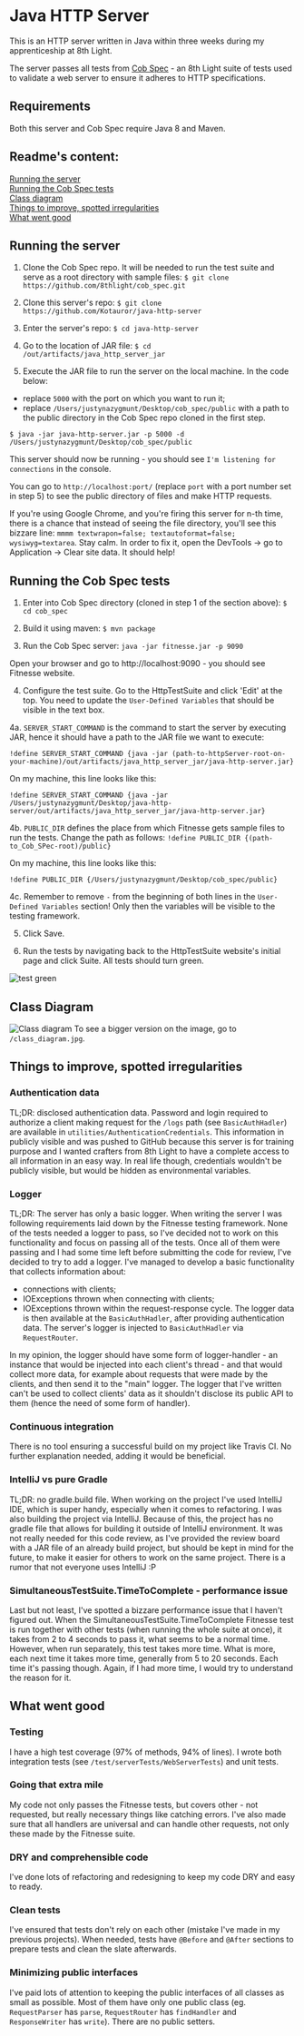 # Java HTTP Server

This is an HTTP server written in Java within three weeks during my apprenticeship at 8th Light.

The server passes all tests from [Cob Spec](https://github.com/8thlight/cob_spec) - an 8th Light suite of tests used to validate a web server to ensure it adheres to HTTP specifications.

## Requirements

Both this server and Cob Spec require Java 8 and Maven.

## Readme's content:

[Running the server](#running-server) <br>
[Running the Cob Spec tests](#running-cob-spec) <br>
[Class diagram](#diagram) <br>
[Things to improve, spotted irregularities](#improve) <br>
[What went good](#good) <br>

## <a name="running-server"> Running the server </a>

1. Clone the Cob Spec repo. It will be needed to run the test suite and serve as a root directory with sample files: `$ git clone https://github.com/8thlight/cob_spec.git`

2. Clone this server's repo: `$ git clone https://github.com/Kotauror/java-http-server`

3. Enter the server's repo: `$ cd java-http-server`

4. Go to the location of JAR file: `$ cd /out/artifacts/java_http_server_jar`

5. Execute the JAR file to run the server on the local machine. In the code below:
- replace `5000` with the port on which you want to run it;
- replace `/Users/justynazygmunt/Desktop/cob_spec/public` with a path to the public directory in the Cob Spec repo cloned in the first step.

`$ java -jar java-http-server.jar -p 5000 -d /Users/justynazygmunt/Desktop/cob_spec/public`

This server should now be running - you should see `I'm listening for connections` in the console.

You can go to `http://localhost:port/` (replace `port` with a port number set in step 5) to see the public directory of files and make HTTP requests.

If you're using Google Chrome, and you're firing this server for n-th time, there is a chance that instead of seeing the file directory, you'll see this bizzare line: `mmmm textwrapon=false; textautoformat=false; wysiwyg=textarea`.
Stay calm. In order to fix it, open the DevTools -> go to Application -> Clear site data. It should help!

## <a name="running-cob-spec"> Running the Cob Spec tests </a>

1. Enter into Cob Spec directory (cloned in step 1 of the section above): `$ cd cob_spec`

2. Build it using maven: `$ mvn package`

3. Run the Cob Spec server: `java -jar fitnesse.jar -p 9090`

Open your browser and go to http://localhost:9090 - you should see Fitnesse website.

4. Configure the test suite. Go to the HttpTestSuite and click 'Edit' at the top. You need to update the `User-Defined Variables` that should be visible in the text box.

4a. `SERVER_START_COMMAND` is the command to start the server by executing JAR, hence it should have a path to the JAR file we want to execute:

`!define SERVER_START_COMMAND {java -jar (path-to-httpServer-root-on-your-machine)/out/artifacts/java_http_server_jar/java-http-server.jar}`

On my machine, this line looks like this:

`!define SERVER_START_COMMAND {java -jar /Users/justynazygmunt/Desktop/java-http-server/out/artifacts/java_http_server_jar/java-http-server.jar}`

4b. `PUBLIC_DIR` defines the place from which Fitnesse gets sample files to run the tests. Change the path as follows:
`!define PUBLIC_DIR {(path-to_Cob_SPec-root)/public}`

On my machine, this line looks like this:

`!define PUBLIC_DIR {/Users/justynazygmunt/Desktop/cob_spec/public}`

4c. Remember to remove `-` from the beginning of both lines in the `User-Defined Variables` section! Only then the variables will be visible to the testing framework.

5. Click Save.

6. Run the tests by navigating back to the HttpTestSuite website's initial page and click Suite. All tests should turn green.

![test green](https://image.ibb.co/mEDQgL/Zrzut-ekranu-2018-10-18-o-11-21-17.png)

## <a name="diagram"> Class Diagram  </a>

![Class diagram](/class_diagram.jpg)
To see a bigger version on the image, go to `/class_diagram.jpg`.

## <a name="improve"> Things to improve, spotted irregularities </a>

### Authentication data
TL;DR: disclosed authentication data.
Password and login required to authorize a client making request for the `/logs` path (see `BasicAuthHadler`) are available in `utilities/AuthenticationCredentials`.
This information in publicly visible and was pushed to GitHub because this server is for training purpose and I wanted crafters
from 8th Light to have a complete access to all information in an easy way. In real life though, credentials wouldn't be
publicly visible, but would be hidden as environmental variables.

### Logger
TL;DR: The server has only a basic logger.
When writing the server I was following requirements laid down by the Fitnesse testing framework.
None of the tests needed a logger to pass, so I've decided not to work on this functionality and focus on passing all of the tests.
Once all of them were passing and I had some time left before submitting the code for review, I've decided to try to add a logger.
I've managed to develop a basic functionality that collects information about:
- connections with clients;
- IOExceptions thrown when connecting with clients;
- IOExceptions thrown within the request-response cycle.
The logger data is then available at the `BasicAuthHadler`, after providing authentication data. The server's logger is injected to `BasicAuthHadler` via `RequestRouter`.

In my opinion, the logger should have some form of logger-handler - an instance that would be injected into each client's thread - and that would
collect more data, for example about requests that were made by the clients, and then send it to the "main" logger.
The logger that I've written can't be used to collect clients' data as it shouldn't disclose its public API to them (hence the need of some form of handler).

### Continuous integration
There is no tool ensuring a successful build on my project like Travis CI. No further explanation needed, adding it would be beneficial.

### IntelliJ vs pure Gradle
TL;DR: no gradle.build file.
When working on the project I've used IntelliJ IDE, which is super handy, especially when it comes to refactoring. I was also building the project via IntelliJ.
Because of this, the project has no gradle file that allows for building it outside of IntelliJ environment. It was not really needed for this code review,
as I've provided the review board with a JAR file of an already build project, but should be kept in mind for the future, to make it easier for others to work on the same project.
There is a rumor that not everyone uses IntelliJ :P

### SimultaneousTestSuite.TimeToComplete - performance issue
Last but not least, I've spotted a bizzare performance issue that I haven't figured out.
When the SimultaneousTestSuite.TimeToComplete Fitnesse test is run together with other tests (when running the whole suite at once),
it takes from 2 to 4 seconds to pass it, what seems to be a normal time. However, when run separately, this test takes more time. What is more, each next time it takes more time, generally from 5 to 20 seconds.
Each time it's passing though. Again, if I had more time, I would try to understand the reason for it.

## <a name="good"> What went good </a>

### Testing
I have a high test coverage (97% of methods, 94% of lines). I wrote both integration tests (see `/test/serverTests/WebServerTests`) and unit tests.

### Going that extra mile
My code not only passes the Fitnesse tests, but covers other - not requested, but really necessary things like catching errors. I've also made sure that all handlers are universal and can handle other requests, not only these made by the Fitnesse suite.

### DRY and comprehensible code
I've done lots of refactoring and redesigning to keep my code DRY and easy to ready.

### Clean tests
I've ensured that tests don't rely on each other (mistake I've made in my previous projects). When needed, tests have `@Before` and `@After` sections to prepare tests and clean the slate afterwards.

### Minimizing public interfaces
I've paid lots of attention to keeping the public interfaces of all classes as small as possible. Most of them have only one public class (eg. `RequestParser` has `parse`, `RequestRouter` has `findHandler` and `ResponseWriter` has `write`). There are no public setters.

